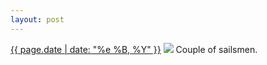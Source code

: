 ```yaml
---
layout: post
---
```


<p>
  <time><a href="/267">{{ page.date | date: "%e %B, %Y" }}</a></time>
  <a href="/267"><img src="{{ site.assets_url }}/267.jpg"/></a>
  <span>Couple of sailsmen.</span>
</p>
